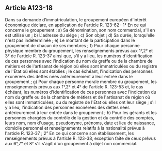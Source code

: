 Article A123-18
----
Dans sa demande d'immatriculation, le groupement européen d'intérêt économique
déclare, en application de l'article R. 123-62 : 1° En ce qui concerne le
groupement : a) Sa dénomination, son nom commercial, s'il en est utilisé un ; b)
L'adresse du siège ; c) Son objet ; d) Sa durée, lorsqu'elle n'est pas
indéterminée ; e) Le montant de la participation dans le groupement de chacun de
ses membres ; f) Pour chaque personne physique membre du groupement, les
renseignements prévus aux 1°,2° et 3° de l'article R. 123-37 ainsi que, s'il y a
lieu, les numéros d'identification de ces personnes avec l'indication du nom du
greffe ou de la chambre de métiers et de l'artisanat de région où elles sont
immatriculées ou du registre de l'Etat où elles sont établies ; le cas échéant,
l'indication des personnes exonérées des dettes nées antérieurement à leur
entrée dans le groupement ; g) Pour chaque personne morale membre du groupement,
les renseignements prévus aux 1°,2° et 4° de l'article R. 123-53 et, le cas
échéant, les numéros d'identification de ces personnes avec l'indication du nom
du greffe ou de la chambre de métiers et de l'artisanat de région où elles sont
immatriculées, ou du registre de l'Etat où elles ont leur siège ; s'il y a lieu,
l'indication des personnes exonérées des dettes nées antérieurement à leur
entrée dans le groupement ; h) Pour les gérants et les personnes chargées du
contrôle de la gestion et du contrôle des comptes, leurs nom, nom d'usage,
pseudonyme, prénoms, date et lieu de naissance, domicile personnel et
renseignements relatifs à la nationalité prévus à l'article R. 123-37 ; 2° En ce
qui concerne son établissement, les renseignements prévus à l'article R. 123-38,
exception faite de ceux prévus aux 6°,7° et 8° s'il s'agit d'un groupement à
objet non commercial.
